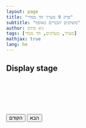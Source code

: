 ```yaml
---
layout: page
title: "פרק 9 מערך חד ממדי"
subtitle: "משתנים הבנויים כאוסף"
author: גיא סידס
tags: [מערך, מערכים, חד ממדי]
mathjax: true
lang: he
---
```


<style>
/* Hide details/summary so only the stage is visible */
details,
details > summary {
  display: none;
}
/* Stage and animation styles */
#stage {
  position: relative;
  width: 100%;
  min-height: 80px;
  margin-bottom: 1em;
}
#stage pre {
  position: absolute;
  top: 0; left: 0; right: 0; bottom: 0;
  margin: 0;
  opacity: 0;
  transition: opacity 0.7s;
  pointer-events: none;
  direction: ltr;
}
#stage pre.fg {
  opacity: 1;
  pointer-events: auto;
  z-index: 2;
}
#stage pre.bg {
  z-index: 1;
}
</style>






<details markdown="1"><summary>p</summary>

```csharp
static void Main(string[] args)
{
    string car = "BMW";

    Console.WriteLine(car);
}
```
</details>

<details  markdown="1"><summary>p</summary>

```csharp
static void Main(string[] args)
{
    string[] cars = { "BMW", "Ford", "Kia" };

    Console.WriteLine(cars.Length);
}
```
</details>



## Display stage


<div id="stage"></div>
<div style="margin-bottom:2em;">
  <button id="prevBtn">הקודם</button>
  <button id="nextBtn">הבא</button>
</div>



<script defer>
document.addEventListener('DOMContentLoaded', () => {
  // 1️⃣ Collect <pre> blocks from <details>
  const steps = [...document.querySelectorAll('details')]
    .map(d => d.querySelector('pre').cloneNode(true));
  const stage = document.getElementById('stage');
  let idx = 0;
  let fg = stage.appendChild(steps[0].cloneNode(true));
  fg.classList.add('fg');

  function showStep(newIdx) {
    if (newIdx === idx) return;
    const bg = stage.appendChild(steps[newIdx].cloneNode(true));
    bg.classList.add('bg');
    setTimeout(() => {
      fg.classList.remove('fg');
      fg.classList.add('bg');
      bg.classList.remove('bg');
      bg.classList.add('fg');
      fg.remove();
      fg = bg;
      idx = newIdx;
    }, 700); // matches CSS transition duration
  }

  document.getElementById('nextBtn').onclick = () =>
    showStep((idx + 1) % steps.length);

  document.getElementById('prevBtn').onclick = () =>
    showStep((idx + steps.length - 1) % steps.length);
});
</script>


